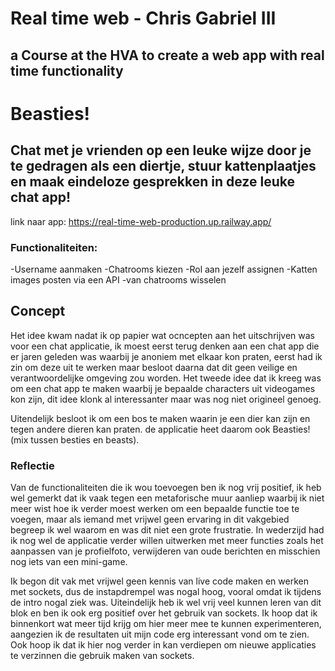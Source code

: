 # Real time web - Chris Gabriel III
## a Course at the HVA to create a web app with real time functionality

# Beasties!

## Chat met je vrienden op een leuke wijze door je te gedragen als een diertje, stuur kattenplaatjes en maak eindeloze gesprekken in deze leuke chat app!


link naar app: https://real-time-web-production.up.railway.app/

### Functionaliteiten:

-Username aanmaken
-Chatrooms kiezen 
-Rol aan jezelf assignen
-Katten images posten via een API
-van chatrooms wisselen

## Concept

Het idee kwam nadat ik op papier wat ocncepten aan het uitschrijven was voor een chat applicatie, ik moest eerst terug denken aan een chat app die er jaren geleden was waarbij je anoniem met elkaar kon praten, eerst had ik zin om deze uit te werken maar besloot daarna dat dit geen veilige en verantwoordelijke omgeving zou worden.
Het tweede idee dat ik kreeg was om een chat app te maken waarbij je bepaalde characters uit videogames kon zijn, dit idee klonk al interessanter maar was nog niet origineel genoeg.

Uitendelijk besloot ik om een bos te maken waarin je een dier kan zijn en tegen andere dieren kan praten.
de applicatie heet daarom ook Beasties! (mix tussen besties en beasts).

### Reflectie

Van de functionaliteiten die ik wou toevoegen ben ik nog vrij positief, ik heb wel gemerkt dat ik vaak tegen een metaforische muur aanliep waarbij ik niet meer wist hoe ik verder moest werken om een bepaalde functie toe te voegen, maar als iemand met vrijwel geen ervaring in dit vakgebied begreep ik wel waarom en was dit niet een grote frustratie.
In wederzijd had ik nog wel de applicatie verder willen uitwerken met meer functies zoals het aanpassen van je profielfoto, verwijderen van oude berichten en misschien nog iets van een mini-game.

Ik begon dit vak met vrijwel geen kennis van live code maken en werken met sockets, dus de instapdrempel was nogal hoog, vooral omdat ik tijdens de intro nogal ziek was.
Uiteindelijk heb ik wel vrij veel kunnen leren van dit blok en ben ik ook erg positief over het gebruik van sockets.
Ik hoop dat ik binnenkort wat meer tijd krijg om hier meer mee te kunnen experimenteren, aangezien ik de resultaten uit mijn code erg interessant vond om te zien.
Ook hoop ik dat ik hier nog verder in kan verdiepen om nieuwe applicaties te verzinnen die gebruik maken van sockets.
